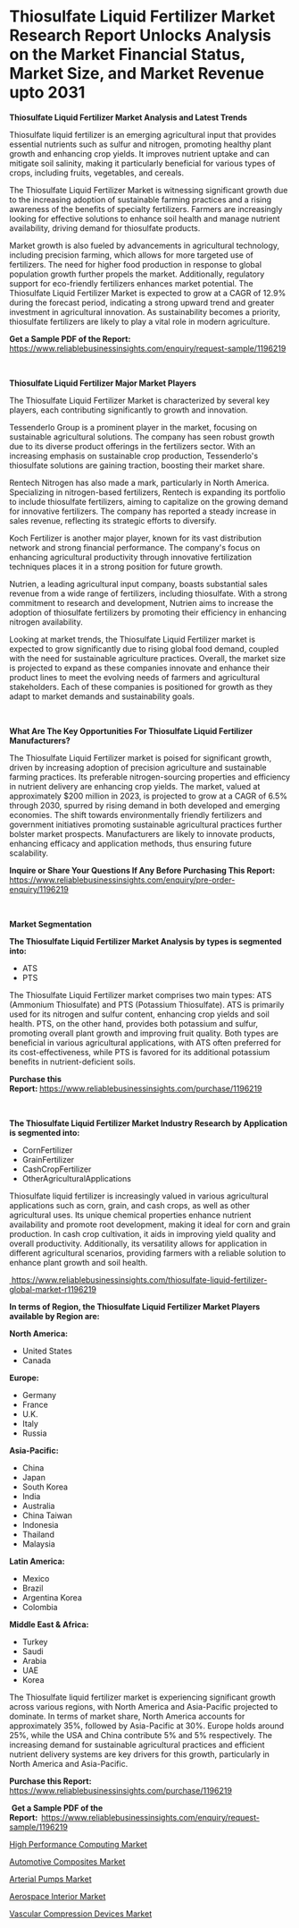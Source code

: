 <p><h1>Thiosulfate Liquid Fertilizer Market Research Report Unlocks Analysis on the Market Financial Status, Market Size, and Market Revenue upto 2031</h1></p><p><strong>Thiosulfate Liquid Fertilizer Market Analysis and Latest Trends</strong></p>
<p><p>Thiosulfate liquid fertilizer is an emerging agricultural input that provides essential nutrients such as sulfur and nitrogen, promoting healthy plant growth and enhancing crop yields. It improves nutrient uptake and can mitigate soil salinity, making it particularly beneficial for various types of crops, including fruits, vegetables, and cereals. </p><p>The Thiosulfate Liquid Fertilizer Market is witnessing significant growth due to the increasing adoption of sustainable farming practices and a rising awareness of the benefits of specialty fertilizers. Farmers are increasingly looking for effective solutions to enhance soil health and manage nutrient availability, driving demand for thiosulfate products. </p><p>Market growth is also fueled by advancements in agricultural technology, including precision farming, which allows for more targeted use of fertilizers. The need for higher food production in response to global population growth further propels the market. Additionally, regulatory support for eco-friendly fertilizers enhances market potential. The Thiosulfate Liquid Fertilizer Market is expected to grow at a CAGR of 12.9% during the forecast period, indicating a strong upward trend and greater investment in agricultural innovation. As sustainability becomes a priority, thiosulfate fertilizers are likely to play a vital role in modern agriculture.</p></p>
<p><strong>Get a Sample PDF of the Report:&nbsp;</strong> <a href="https://www.reliablebusinessinsights.com/enquiry/request-sample/1196219?utm_campaign=75&utm_medium=2&utm_source=Github&utm_content=ia&utm_term=17112024&utm_id=thiosulfate-liquid-fertilizer">https://www.reliablebusinessinsights.com/enquiry/request-sample/1196219</a></p>
<p>&nbsp;</p>
<p><strong>Thiosulfate Liquid Fertilizer Major Market Players</strong></p>
<p><p>The Thiosulfate Liquid Fertilizer Market is characterized by several key players, each contributing significantly to growth and innovation. </p><p>Tessenderlo Group is a prominent player in the market, focusing on sustainable agricultural solutions. The company has seen robust growth due to its diverse product offerings in the fertilizers sector. With an increasing emphasis on sustainable crop production, Tessenderlo's thiosulfate solutions are gaining traction, boosting their market share.</p><p>Rentech Nitrogen has also made a mark, particularly in North America. Specializing in nitrogen-based fertilizers, Rentech is expanding its portfolio to include thiosulfate fertilizers, aiming to capitalize on the growing demand for innovative fertilizers. The company has reported a steady increase in sales revenue, reflecting its strategic efforts to diversify.</p><p>Koch Fertilizer is another major player, known for its vast distribution network and strong financial performance. The company's focus on enhancing agricultural productivity through innovative fertilization techniques places it in a strong position for future growth.</p><p>Nutrien, a leading agricultural input company, boasts substantial sales revenue from a wide range of fertilizers, including thiosulfate. With a strong commitment to research and development, Nutrien aims to increase the adoption of thiosulfate fertilizers by promoting their efficiency in enhancing nitrogen availability.</p><p>Looking at market trends, the Thiosulfate Liquid Fertilizer market is expected to grow significantly due to rising global food demand, coupled with the need for sustainable agriculture practices. Overall, the market size is projected to expand as these companies innovate and enhance their product lines to meet the evolving needs of farmers and agricultural stakeholders. Each of these companies is positioned for growth as they adapt to market demands and sustainability goals.</p></p>
<p>&nbsp;</p>
<p><strong>What Are The Key Opportunities For Thiosulfate Liquid Fertilizer Manufacturers?</strong></p>
<p><p>The Thiosulfate Liquid Fertilizer market is poised for significant growth, driven by increasing adoption of precision agriculture and sustainable farming practices. Its preferable nitrogen-sourcing properties and efficiency in nutrient delivery are enhancing crop yields. The market, valued at approximately $200 million in 2023, is projected to grow at a CAGR of 6.5% through 2030, spurred by rising demand in both developed and emerging economies. The shift towards environmentally friendly fertilizers and government initiatives promoting sustainable agricultural practices further bolster market prospects. Manufacturers are likely to innovate products, enhancing efficacy and application methods, thus ensuring future scalability.</p></p>
<p><strong>Inquire or Share Your Questions If Any Before Purchasing This Report:</strong> <a href="https://www.reliablebusinessinsights.com/enquiry/pre-order-enquiry/1196219?utm_campaign=75&utm_medium=2&utm_source=Github&utm_content=ia&utm_term=17112024&utm_id=thiosulfate-liquid-fertilizer">https://www.reliablebusinessinsights.com/enquiry/pre-order-enquiry/1196219</a></p>
<p>&nbsp;</p>
<p><strong>Market Segmentation</strong></p>
<p><strong>The Thiosulfate Liquid Fertilizer Market Analysis by types is segmented into:</strong></p>
<p><ul><li>ATS</li><li>PTS</li></ul></p>
<p><p>The Thiosulfate Liquid Fertilizer market comprises two main types: ATS (Ammonium Thiosulfate) and PTS (Potassium Thiosulfate). ATS is primarily used for its nitrogen and sulfur content, enhancing crop yields and soil health. PTS, on the other hand, provides both potassium and sulfur, promoting overall plant growth and improving fruit quality. Both types are beneficial in various agricultural applications, with ATS often preferred for its cost-effectiveness, while PTS is favored for its additional potassium benefits in nutrient-deficient soils.</p></p>
<p><strong>Purchase this Report:&nbsp;</strong><a href="https://www.reliablebusinessinsights.com/purchase/1196219?utm_campaign=75&utm_medium=2&utm_source=Github&utm_content=ia&utm_term=17112024&utm_id=thiosulfate-liquid-fertilizer">https://www.reliablebusinessinsights.com/purchase/1196219</a></p>
<p>&nbsp;</p>
<p><strong>The Thiosulfate Liquid Fertilizer Market Industry Research by Application is segmented into:</strong></p>
<p><ul><li>CornFertilizer</li><li>GrainFertilizer</li><li>CashCropFertilizer</li><li>OtherAgriculturalApplications</li></ul></p>
<p><p>Thiosulfate liquid fertilizer is increasingly valued in various agricultural applications such as corn, grain, and cash crops, as well as other agricultural uses. Its unique chemical properties enhance nutrient availability and promote root development, making it ideal for corn and grain production. In cash crop cultivation, it aids in improving yield quality and overall productivity. Additionally, its versatility allows for application in different agricultural scenarios, providing farmers with a reliable solution to enhance plant growth and soil health.</p></p>
<p><a href="https://www.reliablebusinessinsights.com/thiosulfate-liquid-fertilizer-global-market-r1196219?utm_campaign=75&utm_medium=2&utm_source=Github&utm_content=ia&utm_term=17112024&utm_id=thiosulfate-liquid-fertilizer">&nbsp;https://www.reliablebusinessinsights.com/thiosulfate-liquid-fertilizer-global-market-r1196219</a></p>
<p><strong>In terms of Region, the Thiosulfate Liquid Fertilizer Market Players available by Region are:</strong></p>
<p>
    <p> <strong> North America: </strong>
        <ul>
            <li>United States</li>
            <li>Canada</li>
        </ul>
        </p> 
    <p> <strong> Europe: </strong>
        <ul>
            <li>Germany</li>
            <li>France</li>
            <li>U.K.</li>
            <li>Italy</li>
            <li>Russia</li>
        </ul>
        </p> 
    <p> <strong> Asia-Pacific: </strong>
        <ul>
            <li>China</li>
            <li>Japan</li>
            <li>South Korea</li>
            <li>India</li>
            <li>Australia</li>
            <li>China Taiwan</li>
            <li>Indonesia</li>
            <li>Thailand</li>
            <li>Malaysia</li>
        </ul>
        </p> 
    <p> <strong> Latin America: </strong>
        <ul>
            <li>Mexico</li>
            <li>Brazil</li>
            <li>Argentina Korea</li>
            <li>Colombia</li>
        </ul>
        </p> 
    <p> <strong> Middle East & Africa: </strong>
        <ul>
            <li>Turkey</li>
            <li>Saudi</li>
            <li>Arabia</li>
            <li>UAE</li>
            <li>Korea</li>
        </ul>
    </p>
    </p>
<p><p>The Thiosulfate liquid fertilizer market is experiencing significant growth across various regions, with North America and Asia-Pacific projected to dominate. In terms of market share, North America accounts for approximately 35%, followed by Asia-Pacific at 30%. Europe holds around 25%, while the USA and China contribute 5% and 5% respectively. The increasing demand for sustainable agricultural practices and efficient nutrient delivery systems are key drivers for this growth, particularly in North America and Asia-Pacific.</p></p>
<p><strong>Purchase this Report: </strong><a href="https://www.reliablebusinessinsights.com/purchase/1196219?utm_campaign=75&utm_medium=2&utm_source=Github&utm_content=ia&utm_term=17112024&utm_id=thiosulfate-liquid-fertilizer">https://www.reliablebusinessinsights.com/purchase/1196219</a></p>
<p>&nbsp;<strong>Get a Sample PDF of the Report:&nbsp;&nbsp;</strong><a href="https://www.reliablebusinessinsights.com/enquiry/request-sample/1196219?utm_campaign=75&utm_medium=2&utm_source=Github&utm_content=ia&utm_term=17112024&utm_id=thiosulfate-liquid-fertilizer">https://www.reliablebusinessinsights.com/enquiry/request-sample/1196219</a></p>
<p><strong></strong></p>
<p><p><a href="https://www.linkedin.com/pulse/influencing-factors-high-performance-computing-market-insights-tk4ec?utm_campaign=75&utm_medium=2&utm_source=Github&utm_content=ia&utm_term=17112024&utm_id=thiosulfate-liquid-fertilizer">High Performance Computing Market</a></p><p><a href="https://www.linkedin.com/pulse/global-automotive-composites-market-trends-analysis-future-grgbc?utm_campaign=75&utm_medium=2&utm_source=Github&utm_content=ia&utm_term=17112024&utm_id=thiosulfate-liquid-fertilizer">Automotive Composites Market</a></p><p><a href="https://issuu.com/reportprime-2/docs/arterial-pumps-market-size-2030.ppt_2543090e645f0a?utm_campaign=75&utm_medium=2&utm_source=Github&utm_content=ia&utm_term=17112024&utm_id=thiosulfate-liquid-fertilizer">Arterial Pumps Market</a></p><p><a href="https://www.linkedin.com/pulse/global-aerospace-interior-market-product-types-applications-flokc?utm_campaign=75&utm_medium=2&utm_source=Github&utm_content=ia&utm_term=17112024&utm_id=thiosulfate-liquid-fertilizer">Aerospace Interior Market</a></p><p><a href="https://issuu.com/reportprime-2/docs/vascular-compression-devices-market_1d13383914fcbf?utm_campaign=75&utm_medium=2&utm_source=Github&utm_content=ia&utm_term=17112024&utm_id=thiosulfate-liquid-fertilizer">Vascular Compression Devices Market</a></p></p>